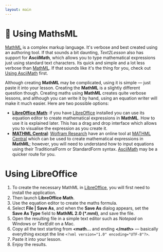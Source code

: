 ```yaml
---
layout: main
---
```


# 🧮 Using MathsML

[MathML](https://developer.mozilla.org/en-US/docs/Web/MathML) is a complex markup language. It's verbose and best created using an authoring tool. If that sounds a bit daunting, _Text2Lesson_ also has support for **AsciiMath**, which allows you to type mathematical expressions just using standard text characters. Its quick and simple and a lot less verbose than [MathML](https://developer.mozilla.org/en-US/docs/Web/MathML). If that sounds like it's the thing for you, check out [Using AsciiMath](./asciimath.md) first.

Although creating **MathML** may be complicated, using it is simple &mdash; just paste it into your lesson. Creating the
**MathML** is a slightly different question though. Creating maths using
**MathML** creates quite verbose lessons, and although you can write it by hand, using
an equation writer will make it much easier. Here are two possible options:

- **[LibreOffice Math](https://www.libreoffice.org/)**: if you have [LibreOffice](https://www.libreoffice.org/) installed you can use its equation editor to create mathematical expressions in **MathML**. How to use it is explained later. This has a drag and drop interface which allows you to visualise the expression as you create it.
- **[MATHML Central](https://www.mathmlcentral.com/Tools/ToMathML.jsp)**: [Wolfram Research](http://www.wolfram.com/) have an online tool
  at [MATHML Central](https://www.mathmlcentral.com/Tools/ToMathML.jsp) which can be used to create mathematical expressions in **MathML**; however, you will need to understand
  how to input equations using their TraditionalForm or StandardForm syntax. [AsciiMath](./asciimath.md) may be a quicker route for you.

# Using LibreOffice

1. To create the necessary MathML in [LibreOffice](https://www.libreoffice.org/), you will first need to install the application.
2. Then launch **LibreOffice Math**.
3. Use the equation editor to create the maths formula.
4. Select **File | Save As**, and when the **Save As** dialog appears, set the
   **Save As Type** field to **MathML 2.0 (\*.mml)**, and save the file.
5. Open the resulting file in a simple text editor such as _Notepad_ on Windows or _TextEdit_ on a Mac.
6. Copy all the text starting from **&lt;math...** and ending **&lt;/math>** &mdash; basically everything except the line `<?xml version="1.0" encoding="UTF-8"?>`.
7. Paste it into your lesson.
8. Enjoy the results.

